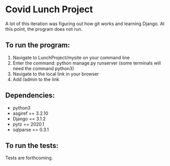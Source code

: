 # Covid Lunch Project

A lot of this iteration was figuring out how git works and learning Django. At this point, the program does not run. 

## To run the program:
1. Navigate to LunchProject/mysite on your command line
2. Enter the command: python manage.py runserver (some terminals will need the command python3)
3. Navigate to the local link in your browser
4. Add /admin to the link

## Dependencies:
- python3
- asgiref == 3.2.10
- Django == 3.1.2
- pytz == 2020.1
- sqlparse == 0.3.1

## To run the tests:
Tests are forthcoming. 
